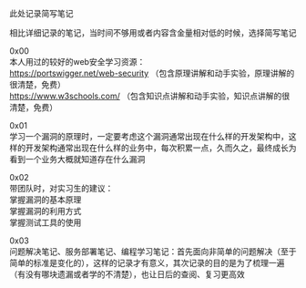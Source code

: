 此处记录简写笔记

相比详细记录的笔记，当时间不够用或者内容含金量相对低的时候，选择简写笔记

0x00  
本人用过的较好的web安全学习资源：  
https://portswigger.net/web-security （包含原理讲解和动手实验，原理讲解的很清楚，免费）  
https://www.w3schools.com/ （包含知识点讲解和动手实验，知识点讲解的很清楚，免费）

0x01  
学习一个漏洞的原理时，一定要考虑这个漏洞通常出现在什么样的开发架构中，这样的开发架构通常出现在什么样的业务中，每次积累一点，久而久之，最终成长为看到一个业务大概就知道存在什么漏洞

0x02  
带团队时，对实习生的建议：  
掌握漏洞的基本原理  
掌握漏洞的利用方式  
掌握测试工具的使用

0x03  
问题解决笔记、服务部署笔记、编程学习笔记：首先面向非简单的问题解决（至于简单的标准是变化的），这样的记录才有意义，其次记录的目的是为了梳理一遍（有没有哪块遗漏或者学的不清楚），也让日后的查阅、复习更高效

